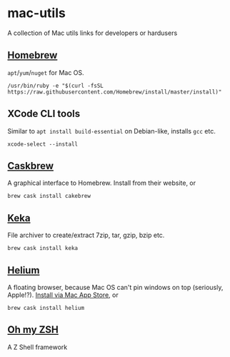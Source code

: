 # mac-utils
A collection of Mac utils links for developers or hardusers

## [Homebrew](https://brew.sh)

`apt`/`yum`/`nuget` for Mac OS.

    /usr/bin/ruby -e "$(curl -fsSL https://raw.githubusercontent.com/Homebrew/install/master/install)"
    
## XCode CLI tools

Similar to `apt install build-essential` on Debian-like, installs `gcc` etc.

    xcode-select --install
    
## [Caskbrew](https://www.cakebrew.com/)

A graphical interface to Homebrew. Install from their website, or

    brew cask install cakebrew

## [Keka](https://www.keka.io/)

File archiver to create/extract 7zip, tar, gzip, bzip etc.

    brew cask install keka

## [Helium](https://heliumfloats.com/)

A floating browser, because Mac OS can't pin windows on top (seriously, Apple!?). [Install via Mac App Store](https://apps.apple.com/br/app/helium/id1054607607?mt=12), or

    brew cask install helium

## [Oh my ZSH](https://ohmyz.sh/)

A Z Shell framework
